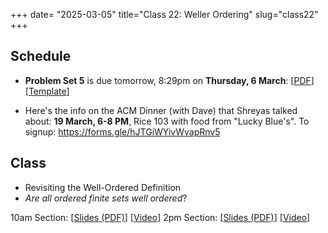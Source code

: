 +++
date= "2025-03-05"
title="Class 22: Weller Ordering"
slug="class22"
+++

## Schedule

- **Problem Set 5** is due tomorrow, 8:29pm on **Thursday, 6 March**: [[PDF](/docs/ps5.pdf)] [[Template](https://www.overleaf.com/read/mnpgvnvtyxbq#03c118)]

- Here's the info on the ACM Dinner (with Dave) that Shreyas talked about: **19 March, 6-8 PM**, Rice 103 with food from "Lucky Blue's". To signup: https://forms.gle/hJTGiWYivWvapRnv5

## Class

- Revisiting the Well-Ordered Definition
- _Are all ordered finite sets well ordered_?

10am Section: [[Slides (PDF)](https://www.dropbox.com/s/qwqj42xhtxhkifd/cs2120-class22-dave.pdf?dl=0)] [[Video](https://uva.hosted.panopto.com/Panopto/Pages/Viewer.aspx?id=0d1d3b15-9469-4c0b-ab5a-b29700f7eaec)] 
2pm Section: [[Slides (PDF)](https://virginia.box.com/s/q7f0q8j34czkh11volzmclytco3559yh)] [[Video](https://uva.hosted.panopto.com/Panopto/Pages/Viewer.aspx?id=680e7dd6-dd24-44ac-a55b-b297013942f8)]
